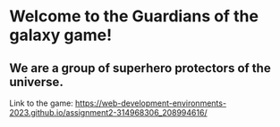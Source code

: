 # Welcome to the Guardians of the galaxy game!
## We are a group of superhero protectors of the universe.

Link to the game: https://web-development-environments-2023.github.io/assignment2-314968306_208994616/

